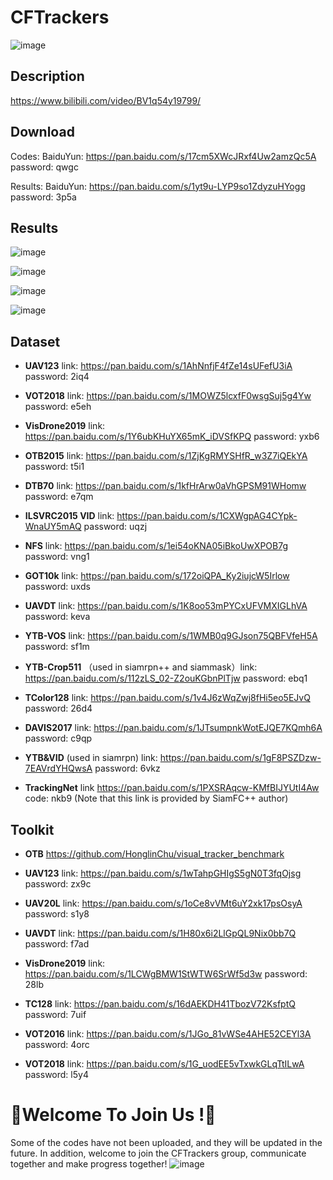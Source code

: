 # CFTrackers

![image](./image/CFTrackers.png)

## Description

https://www.bilibili.com/video/BV1q54y19799/

## Download

Codes:    BaiduYun: https://pan.baidu.com/s/17cm5XWcJRxf4Uw2amzQc5A password: qwgc

Results:   BaiduYun: https://pan.baidu.com/s/1yt9u-LYP9so1ZdyzuHYogg password: 3p5a 

## Results

![image](./image/p-2013.png)


![image](./image/s-2013.png)


![image](./image/p-2015.png)


![image](./image/s-2015.png)

## Dataset

- **UAV123** link: https://pan.baidu.com/s/1AhNnfjF4fZe14sUFefU3iA password: 2iq4

- **VOT2018** link: https://pan.baidu.com/s/1MOWZ5lcxfF0wsgSuj5g4Yw password: e5eh

- **VisDrone2019** link: https://pan.baidu.com/s/1Y6ubKHuYX65mK_iDVSfKPQ password: yxb6 

- **OTB2015** link: https://pan.baidu.com/s/1ZjKgRMYSHfR_w3Z7iQEkYA password: t5i1

- **DTB70** link: https://pan.baidu.com/s/1kfHrArw0aVhGPSM91WHomw password: e7qm

- **ILSVRC2015 VID** link: https://pan.baidu.com/s/1CXWgpAG4CYpk-WnaUY5mAQ password: uqzj 

- **NFS** link: https://pan.baidu.com/s/1ei54oKNA05iBkoUwXPOB7g password: vng1

- **GOT10k** link: https://pan.baidu.com/s/172oiQPA_Ky2iujcW5Irlow password: uxds

- **UAVDT** link: https://pan.baidu.com/s/1K8oo53mPYCxUFVMXIGLhVA password: keva

- **YTB-VOS** link: https://pan.baidu.com/s/1WMB0q9GJson75QBFVfeH5A password: sf1m 

- **YTB-Crop511** （used in siamrpn++ and siammask）link: https://pan.baidu.com/s/112zLS_02-Z2ouKGbnPlTjw password: ebq1

- **TColor128** link: https://pan.baidu.com/s/1v4J6zWqZwj8fHi5eo5EJvQ password: 26d4

- **DAVIS2017** link: https://pan.baidu.com/s/1JTsumpnkWotEJQE7KQmh6A password: c9qp

- **YTB&VID** (used in siamrpn) link: https://pan.baidu.com/s/1gF8PSZDzw-7EAVrdYHQwsA password: 6vkz

- **TrackingNet** link  https://pan.baidu.com/s/1PXSRAqcw-KMfBIJYUtI4Aw code: nkb9  (Note that this link is provided by SiamFC++ author)

## Toolkit

- **OTB** https://github.com/HonglinChu/visual_tracker_benchmark

- **UAV123** link: https://pan.baidu.com/s/1wTahpGHIgS5gN0T3fqOjsg password: zx9c

- **UAV20L** link: https://pan.baidu.com/s/1oCe8vVMt6uY2xk17psOsyA password: s1y8

- **UAVDT** link: https://pan.baidu.com/s/1H80x6i2LlGpQL9Nix0bb7Q password: f7ad

- **VisDrone2019** link: https://pan.baidu.com/s/1LCWgBMW1StWTW6SrWf5d3w password: 28lb

- **TC128** link: https://pan.baidu.com/s/16dAEKDH41TbozV72KsfptQ password: 7uif

- **VOT2016** link: https://pan.baidu.com/s/1JGo_81vWSe4AHE52CEYl3A password: 4orc

- **VOT2018** link: https://pan.baidu.com/s/1G_uodEE5vTxwkGLqTtILwA password: l5y4 


# :star2:Welcome To Join Us !:star2:

Some of the codes  have not been uploaded, and they will be updated in the future. In addition, welcome to join the CFTrackers  group, communicate together and make progress together!
![image](./image/wx.png)
